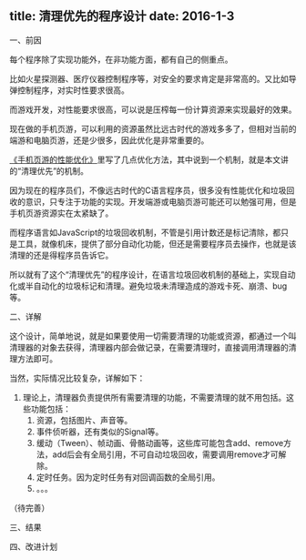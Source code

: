 title: 清理优先的程序设计
date: 2016-1-3
---

一、前因

每个程序除了实现功能外，在非功能方面，都有自己的侧重点。

比如火星探测器、医疗仪器控制程序等，对安全的要求肯定是非常高的。又比如导弹控制程序，对实时性要求很高。

而游戏开发，对性能要求很高，可以说是压榨每一份计算资源来实现最好的效果。

现在做的手机页游，可以利用的资源虽然比远古时代的游戏多多了，但相对当前的端游和电脑页游，还是少很多，因此优化是非常重要的。

[《手机页游的性能优化》]里写了几点优化方法，其中说到一个机制，就是本文讲的“清理优先”的机制。

因为现在的程序员们，不像远古时代的C语言程序员，很多没有性能优化和垃圾回收的意识，只专注于功能的实现。开发端游或电脑页游可能还可以勉强可用，但是手机页游资源实在太紧缺了。

而程序语言如JavaScript的垃圾回收机制，不管是引用计数还是标记清除，都只是工具，就像机床，提供了部分自动化功能，但还是需要程序员去操作，也就是该清理的还是得程序员告诉它。

所以就有了这个“清理优先”的程序设计，在语言垃圾回收机制的基础上，实现自动化或半自动化的垃圾标记和清理。避免垃圾未清理造成的游戏卡死、崩溃、bug等。

二、详解

这个设计，简单地说，就是如果要使用一切需要清理的功能或资源，都通过一个叫清理器的对象去获得，清理器内部会做记录，在需要清理时，直接调用清理器的清理方法即可。

当然，实际情况比较复杂，详解如下：

1. 理论上，清理器负责提供所有需要清理的功能，不需要清理的就不用包括。这些功能包括：
    1. 资源，包括图片、声音等。
    2. 事件侦听器，还有类似的Signal等。
    3. 缓动（Tween）、帧动画、骨骼动画等，这些库可能包含add、remove方法，add后会有全局引用，不可自动垃圾回收，需要调用remove才可解除。
    4. 定时任务。因为定时任务有对回调函数的全局引用。
    5. 。。。

（待完善）

三、结果

四、改进计划



[《手机页游的性能优化》]: http://blog.lushisang.com/mobile_web_game_performance_optimization/
